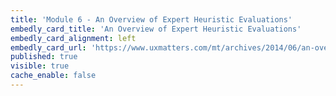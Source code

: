 ```yaml
---
title: 'Module 6 - An Overview of Expert Heuristic Evaluations'
embedly_card_title: 'An Overview of Expert Heuristic Evaluations'
embedly_card_alignment: left
embedly_card_url: 'https://www.uxmatters.com/mt/archives/2014/06/an-overview-of-expert-heuristic-evaluations.php'
published: true
visible: true
cache_enable: false
---
```

